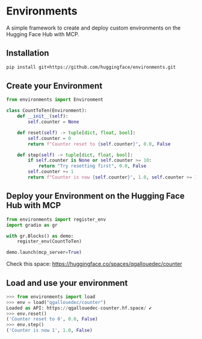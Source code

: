 # Environments

A simple framework to create and deploy custom environments on the Hugging Face Hub with MCP.

## Installation

```bash
pip install git+https://github.com/huggingface/environments.git
```

## Create your Environment

```python
from environments import Environment

class CountToTen(Environment):
    def __init__(self):
        self.counter = None

    def reset(self) -> tuple[dict, float, bool]:
        self.counter = 0
        return f"Counter reset to {self.counter}", 0.0, False

    def step(self) -> tuple[dict, float, bool]:
        if self.counter is None or self.counter >= 10:
            return "Try resetting first", 0.0, False
        self.counter += 1
        return f"Counter is now {self.counter}", 1.0, self.counter >= 10
```

## Deploy your Environment on the Hugging Face Hub with MCP

```python
from environments import register_env
import gradio as gr

with gr.Blocks() as demo:
    register_env(CountToTen)

demo.launch(mcp_server=True)
```

Check this space: https://huggingface.co/spaces/qgallouedec/counter

## Load and use your environment

```python
>>> from environments import load
>>> env = load("qgallouedec/counter")
Loaded as API: https://qgallouedec-counter.hf.space/ ✔
>>> env.reset()
('Counter reset to 0', 0.0, False)
>>> env.step()
('Counter is now 1', 1.0, False)
```
